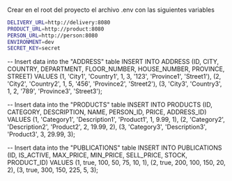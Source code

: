 ###

Crear en el root del proyecto el archivo .env con las siguientes variables

``` sh
DELIVERY_URL=http://delivery:8080
PRODUCT_URL=http://product:8080
PERSON_URL=http://person:8080
ENVIRONMENT=dev
SECRET_KEY=secret
```



-- Insert data into the "ADDRESS" table
INSERT INTO ADDRESS (ID, CITY, COUNTRY, DEPARTMENT, FLOOR_NUMBER, HOUSE_NUMBER, PROVINCE, STREET)
VALUES
  (1, 'City1', 'Country1', 1, 3, '123', 'Province1', 'Street1'),
  (2, 'City2', 'Country2', 1, 5, '456', 'Province2', 'Street2'),
  (3, 'City3', 'Country3', 1, 2, '789', 'Province3', 'Street3');

-- Insert data into the "PRODUCTS" table
INSERT INTO PRODUCTS (ID, CATEGORY, DESCRIPTION, NAME, PERSON_ID, PRICE, ADDRESS_ID)
VALUES
  (1, 'Category1', 'Description1', 'Product1', 1, 9.99, 1),
  (2, 'Category2', 'Description2', 'Product2', 2, 19.99, 2),
  (3, 'Category3', 'Description3', 'Product3', 3, 29.99, 3);

-- Insert data into the "PUBLICATIONS" table
INSERT INTO PUBLICATIONS (ID, IS_ACTIVE, MAX_PRICE, MIN_PRICE, SELL_PRICE, STOCK, PRODUCT_ID)
VALUES
  (1, true, 100, 50, 75, 10, 1),
  (2, true, 200, 100, 150, 20, 2),
  (3, true, 300, 150, 225, 5, 3);
